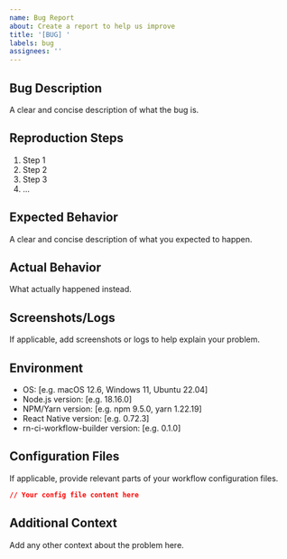 ```yaml
---
name: Bug Report
about: Create a report to help us improve
title: '[BUG] '
labels: bug
assignees: ''
---
```


## Bug Description
A clear and concise description of what the bug is.

## Reproduction Steps
1. Step 1
2. Step 2
3. Step 3
4. ...

## Expected Behavior
A clear and concise description of what you expected to happen.

## Actual Behavior
What actually happened instead.

## Screenshots/Logs
If applicable, add screenshots or logs to help explain your problem.

## Environment
- OS: [e.g. macOS 12.6, Windows 11, Ubuntu 22.04]
- Node.js version: [e.g. 18.16.0]
- NPM/Yarn version: [e.g. npm 9.5.0, yarn 1.22.19]
- React Native version: [e.g. 0.72.3]
- rn-ci-workflow-builder version: [e.g. 0.1.0]

## Configuration Files
If applicable, provide relevant parts of your workflow configuration files.

```json
// Your config file content here
```

## Additional Context
Add any other context about the problem here.
